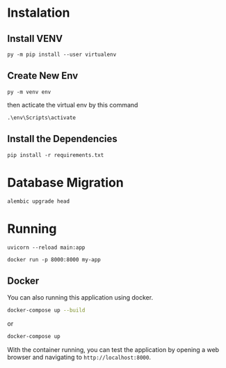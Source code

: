 # Instalation

## Install VENV

```
py -m pip install --user virtualenv
```

## Create New Env

```
py -m venv env
```

then acticate the virtual env by this command

```
.\env\Scripts\activate
```

## Install the Dependencies

```
pip install -r requirements.txt
```

# Database Migration

```
alembic upgrade head
```

# Running

```
uvicorn --reload main:app
```

```shell
docker run -p 8000:8000 my-app
```

## Docker

You can also running this application using docker.

```bash
docker-compose up --build
```

or

```bash
docker-compose up
```

With the container running, you can test the application by opening a web browser and navigating to `http://localhost:8000`.
